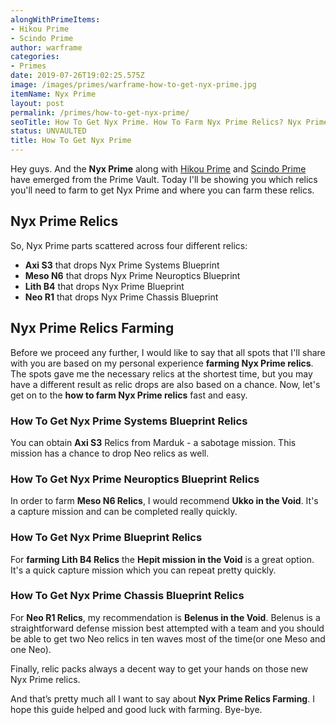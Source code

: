 ```yaml
---
alongWithPrimeItems:
- Hikou Prime
- Scindo Prime
author: warframe
categories:
- Primes
date: 2019-07-26T19:02:25.575Z
image: /images/primes/warframe-how-to-get-nyx-prime.jpg
itemName: Nyx Prime
layout: post
permalink: /primes/how-to-get-nyx-prime/
seoTitle: How To Get Nyx Prime. How To Farm Nyx Prime Relics? Nyx Prime Unvaulted!
status: UNVAULTED
title: How To Get Nyx Prime
---
```

<p>Hey guys. And the <strong>Nyx Prime</strong> along with <a href="/primes/how-to-get-hikou-prime/" title="How To Get Hikou Prime">Hikou Prime</a> and <a href="/primes/how-to-get-scindo-prime/" title="How To Get Scindo Prime">Scindo Prime</a> have emerged from the Prime Vault. Today I'll be showing you which relics you'll need to farm to get Nyx Prime and where you can farm these relics.</p><!--more--> <h2>Nyx Prime Relics</h2> <p>So, Nyx Prime parts scattered across four different relics:</p> <ul>  <li> <b>Axi S3</b> that drops Nyx Prime Systems Blueprint </li>  <li> <b>Meso N6</b> that drops Nyx Prime Neuroptics Blueprint </li>  <li> <b>Lith B4</b> that drops Nyx Prime Blueprint </li>  <li> <b>Neo R1</b> that drops Nyx Prime Chassis Blueprint </li>  </ul> <h2>Nyx Prime Relics Farming</h2> <p>Before we proceed any further, I would like to say that all spots that I'll share with you are based on my personal experience <strong>farming Nyx Prime relics</strong>. The spots gave me the necessary relics at the shortest time, but you may have a different result as relic drops are also based on a chance. Now, let's get on to the <strong>how to farm Nyx Prime relics</strong> fast and easy.</p>  <h3>How To Get Nyx Prime Systems Blueprint Relics</h3>     <p>You can obtain <b>Axi S3</b> Relics from Marduk - a sabotage mission. This mission has a chance to drop Neo relics as well.</p>     <h3>How To Get Nyx Prime Neuroptics Blueprint Relics</h3>     <p>In order to farm <b>Meso N6 Relics</b>, I would recommend <b>Ukko in the Void</b>. It's a capture mission and can be completed really quickly.</p>     <h3>How To Get Nyx Prime Blueprint Relics</h3>     <p>For <strong>farming Lith B4 Relics</strong> the <b>Hepit mission in the Void</b> is a great option. It's a quick capture mission which you can repeat pretty quickly.</p>     <h3>How To Get Nyx Prime Chassis Blueprint Relics</h3>     <p>For <b>Neo R1 Relics</b>, my recommendation is <b>Belenus in the Void</b>. Belenus is a straightforward defense mission best attempted with a team and you should be able to get two Neo relics in ten waves most of the time(or one Meso and one Neo).</p>     <p>Finally, relic packs always a decent way to get your hands on those new Nyx Prime relics.</p> <p>And that’s pretty much all I want to say about <strong>Nyx Prime Relics Farming</strong>. I hope this guide helped and good luck with farming. Bye-bye.</p>